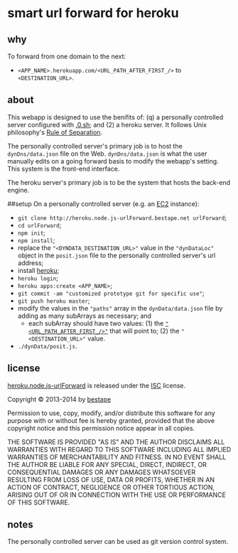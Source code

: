 # smart url forward for heroku
## why
To forward from one domain to the next: 
* `<APP_NAME>.herokuapp.com/<URL_PATH_AFTER_FIRST_/>` to `<DESTINATION_URL>`.

## about
This webapp is designed to use the benifits of: (q) a personally controlled server configured with [.0.sh](http://0.sh.bestape.net); and (2) a heroku server. It follows Unix philosophy's [Rule of Separation](https://en.wikipedia.org/wiki/Unix_philosophy#Eric_Raymond.E2.80.99s_17_Unix_Rules). 

The personally controlled server's primary job is to host the `dynDns/data.json` file on the Web. `dynDns/data.json` is what the user manually edits on a going forward basis to modify the webapp's setting. This system is the front-end interface.  

The heroku server's primary job is to be the system that hosts the back-end engine. 

##setup
On a personally controlled server (e.g. an [EC2](https://aws.amazon.com/ec2) instance):
* `git clone http://heroku.node.js-urlForward.bestape.net urlForward`;
* `cd urlForward`;
* `npm init`;
* `npm install`;
* replace the `"<DYNDATA_DESTINATION_URL>"` value in the `"dynDataLoc"` object in the `posit.json` file to the personally controlled server's url address;
* install [heroku](https://toolbelt.heroku.com);
* `heroku login`;
* `heroku apps:create <APP_NAME>`;
* `git commit -am "customized prototype git for specific use"`;
* `git push heroku master`;
* modify the values in the `"paths"` array in the `dynData/data.json` file by adding as many subArrays as necessary; and
  * each subArray should have two values: (1) the [`"<URL_PATH_AFTER_FIRST_/>"`](https://en.wikipedia.org/wiki/URI_scheme#Examples) that will point to; (2) the `"<DESTINATION_URL>"` value.
* `./dynData/posit.js`.

## license
[heroku.node.js-urlForward](http://heroku.node.js-urlForward.bestape.net) is released under the [ISC](http://www.isc.org/downloads/software-support-policy/isc-license) license.

Copyright &copy; 2013-2014 by [bestape](mailto:heroku.node.js-urlForward@bestape.net) 

Permission to use, copy, modify, and/or distribute this software for any purpose with or without fee is hereby granted, provided that the above copyright notice and this permission notice appear in all copies.

THE SOFTWARE IS PROVIDED "AS IS" AND THE AUTHOR DISCLAIMS ALL WARRANTIES WITH REGARD TO THIS SOFTWARE INCLUDING ALL IMPLIED WARRANTIES OF MERCHANTABILITY AND FITNESS. IN NO EVENT SHALL THE AUTHOR BE LIABLE FOR ANY SPECIAL, DIRECT, INDIRECT, OR CONSEQUENTIAL DAMAGES OR ANY DAMAGES WHATSOEVER RESULTING FROM LOSS OF USE, DATA OR PROFITS, WHETHER IN AN ACTION OF CONTRACT, NEGLIGENCE OR OTHER TORTIOUS ACTION, ARISING OUT OF OR IN CONNECTION WITH THE USE OR PERFORMANCE OF THIS SOFTWARE.

## notes
The personally controlled server can be used as git version control system. 